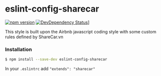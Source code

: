 eslint-config-sharecar
========================
[![npm version](https://badge.fury.io/js/eslint-config-sharecar.svg)](https://badge.fury.io/js/eslint-config-sharecar)
[![DevDependency Status](https://david-dm.org/boylove142/eslint-config-sharecar/dev-status.svg)](https://david-dm.org/boylove142/eslint-config-sharecar?type=dev)]

This style is built upon the Airbnb javascript coding style with some custom rules defined by ShareCar.vn

### Installation

```bash
$ npm install --save-dev eslint-config-sharecar
```

In your `.eslintrc` add `"extends": "sharecar"`
